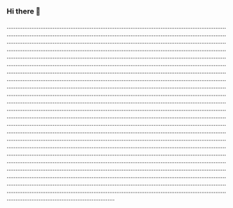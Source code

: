### Hi there 👋

.................................................................................................................................................................................................................................................................................................................................................................................................................................................................................................................................................................................................................................................................................................................................................................................................................................................................................................................................................................................................................................................................................................................................................................................................................................................................................................................................................................................................................................................................................................................................................................................................................................................................................................................................................................................................................................................................................................................................................................................................................................................................................................................................................................................................................................................................................................................................................................................................................................................................................................................................................................................................................................................................................................................................................................................................................................................................................................................................................................................................................................